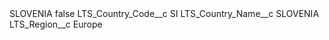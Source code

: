 <?xml version="1.0" encoding="UTF-8"?>
<CustomMetadata xmlns="http://soap.sforce.com/2006/04/metadata" xmlns:xsi="http://www.w3.org/2001/XMLSchema-instance" xmlns:xsd="http://www.w3.org/2001/XMLSchema">
    <label>SLOVENIA</label>
    <protected>false</protected>
    <values>
        <field>LTS_Country_Code__c</field>
        <value xsi:type="xsd:string">SI</value>
    </values>
    <values>
        <field>LTS_Country_Name__c</field>
        <value xsi:type="xsd:string">SLOVENIA</value>
    </values>
    <values>
        <field>LTS_Region__c</field>
        <value xsi:type="xsd:string">Europe</value>
    </values>
</CustomMetadata>
